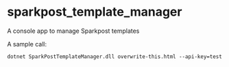 # sparkpost_template_manager
A console app to manage Sparkpost templates

A sample call:

```
dotnet SparkPostTemplateManager.dll overwrite-this.html --api-key=test
```
